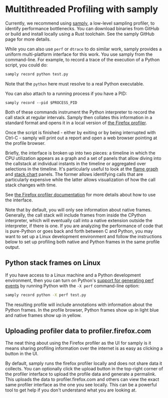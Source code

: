 # Multithreaded Profiling with samply

Currently, we recommend using [samply](https://github.com/mstange/samply), a
low-level sampling profiler, to identify performance bottlenecks. You can
download binaries from GitHub or build and install locally using a Rust
toolchain. See the samply GitHub page for more details.

While you can also use `perf` or `dtrace` to do similar work, samply provides a
uniform multi-platform interface for this work. You use samply from the
command-line. For example, to record a trace of the execution of a Python
script, you could do:

```bash
samply record python test.py
```

Note that the `python` here must resolve to a real Python executable.

You can also attach to a running process if you have a PID:

```
samply record --pid $PROCESS_PID
```

Both of these commands instrument the Python interpreter to record the call
stack at regular intervals. Samply then collates this information in a standard
format and opens it in a local version of [the Firefox
profiler](https://profiler.firefox.com).

Once the script is finished - either by exiting or by being interrupted with
Ctrl-C - samply will print out a report and open a web browser pointing at the
profile browser.

Briefly, the interface is broken up into two pieces: a timeline in which
the CPU utilization appears as a graph and a set of panels that allow diving
into the callstack at individual instants in the timeline or aggregated over
selections in the timeline. It's particularly useful to look at the [flame
graph](https://profiler.firefox.com/docs/#/./guide-ui-tour-panels?id=the-flame-graph)
and [stack
chart](https://profiler.firefox.com/docs/#/./guide-ui-tour-panels?id=the-stack-chart)
panels. The former allows identifying calls that are particularly expensive
while the latter allows visualization of how the call stack changes with time.

See [the Firefox profiler documentation](https://profiler.firefox.com/docs/#/) for more details
about how to use the interface.

Note that by default, you will only see information about native
frames. Generally, the call stack will include frames from inside the CPython
interpreter, which will eventually call into a native extension outside the
interpreter, if there is one. If you are analyzing the performance of code that
is pure-Python or goes back and forth between C and Python, you may want to set
up a Linux development environment and follow the instructions below to set up
profiling both native and Python frames in the same profile output.

## Python stack frames on Linux

If you have access to a Linux machine and a Python development environment, then
you can turn on Python's [support for generating perf
events](https://docs.python.org/3/howto/perf_profiling.html) by running Python
with the `-X perf` command-line option:

```bash
samply record python -X perf test.py
```

The resulting profile will include annotations with information about the Python
frames. In the profile browser, Python frames show up in light blue and native
frames show up in yellow.

## Uploading profiler data to profiler.firefox.com

The neat thing about using the Firefox profiler as the UI for samply is it means
sharing profiling information over the internet is as easy as clicking a button
in the UI.

By default, samply runs the firefox profiler locally and does not share data it
collects. You can optionally click the upload button in the top-right corner of
the profiler interface to upload the profile data and generate a permalink. This
uploads the data to profiler.firefox.com and others can view the exact same
profiler interface as the one you see locally. This can be a powerful tool to
get help if you don't understand what you are looking at.
